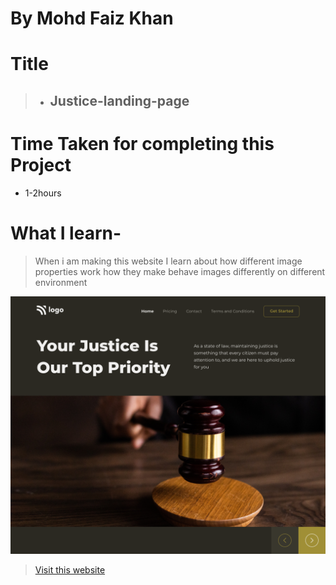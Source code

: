 
# By Mohd Faiz Khan

# Title
  > - ## Justice-landing-page

# Time Taken for completing this Project
  - 1-2hours
 
# What I learn- 
 
 > When i am making this website I learn about how different image properties work how they make behave images differently on different environment
 
 
 
 
  ![Website-demo-pic](https://raw.githubusercontent.com/mfaizk/justice-landing-page-3/master/3.png)



> [Visit this website](https://justice-landing-page1.netlify.app/)
